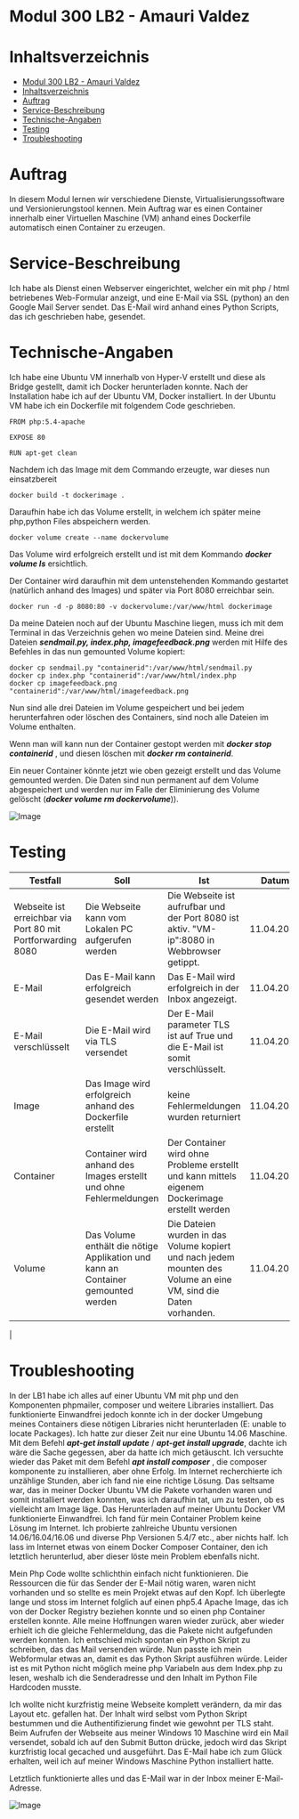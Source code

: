 # Modul 300 LB2 - Amauri Valdez

# Inhaltsverzeichnis

- [Modul 300 LB2 - Amauri Valdez](#modul-300-lb2---amauri-valdez)
- [Inhaltsverzeichnis](#inhaltsverzeichnis)
- [Auftrag](#auftrag)
- [Service-Beschreibung](#service-beschreibung)
- [Technische-Angaben](#technische-angaben)
- [Testing](#testing)
- [Troubleshooting](#troubleshooting)

# Auftrag

In diesem Modul lernen wir verschiedene Dienste, Virtualisierungssoftware und Versionierungstool kennen. Mein Auftrag war es einen Container innerhalb einer Virtuellen Maschine (VM) anhand eines Dockerfile automatisch einen Container zu erzeugen. 

# Service-Beschreibung

Ich habe als Dienst einen Webserver eingerichtet, welcher ein mit php / html betriebenes Web-Formular anzeigt, und eine E-Mail via SSL (python) an den Google Mail Server sendet. Das E-Mail wird anhand eines Python Scripts, das ich geschrieben habe, gesendet. 

# Technische-Angaben

Ich habe eine Ubuntu VM innerhalb von Hyper-V erstellt und diese als Bridge gestellt, damit ich Docker herunterladen konnte. Nach der Installation habe ich auf der Ubuntu VM, Docker installiert. In der Ubuntu VM habe ich ein Dockerfile mit folgendem Code geschrieben.  

```
FROM php:5.4-apache

EXPOSE 80

RUN apt-get clean 
```

Nachdem ich das Image mit dem Commando erzeugte, war dieses nun einsatzbereit

```
docker build -t dockerimage .
```

Daraufhin habe ich das Volume erstellt, in welchem ich später meine php,python Files abspeichern werden.

```
docker volume create --name dockervolume
```

Das Volume wird erfolgreich erstellt und ist mit dem Kommando ***docker volume ls*** ersichtlich.

Der Container wird daraufhin mit dem untenstehenden Kommando gestartet (natürlich anhand des Images) und später via Port 8080 erreichbar sein.
```
docker run -d -p 8080:80 -v dockervolume:/var/www/html dockerimage
```

Da meine Dateien noch auf der Ubuntu Maschine liegen, muss ich mit dem Terminal in das Verzeichnis gehen wo meine Dateien sind. Meine drei Dateien ***sendmail.py, index.php, imagefeedback.png*** werden mit Hilfe des Befehles in das nun gemounted Volume kopiert:

```
docker cp sendmail.py "containerid":/var/www/html/sendmail.py
docker cp index.php "containerid":/var/www/html/index.php
docker cp imagefeedback.png "containerid":/var/www/html/imagefeedback.png
```

Nun sind alle drei Dateien im Volume gespeichert und bei jedem herunterfahren oder löschen des Containers, sind noch alle Dateien im Volume enthalten.

Wenn man will kann nun der Container gestopt werden mit ***docker stop containerid*** , und diesen löschen mit ***docker rm containerid***.

Ein neuer Container könnte jetzt wie oben gezeigt erstellt und das Volume gemounted werden. Die Daten sind nun permanent auf dem Volume abgespeichert und werden nur im Falle der Eliminierung des Volume gelöscht (***docker volume rm dockervolume***)).



![Image](./Network.jpg)

# Testing


| Testfall        | Soll           | Ist  | Datum |
| ------------- |-------------| -----|----------|
| Webseite ist erreichbar via Port 80 mit Portforwarding 8080  | Die Webseite kann vom Lokalen PC aufgerufen werden| Die Webseite ist aufrufbar und der Port 8080 ist aktiv. "VM-ip":8080 in Webbrowser getippt. | 11.04.2019|
| E-Mail    | Das E-Mail kann erfolgreich gesendet werden     | Das E-Mail wird erfolgreich in der Inbox angezeigt.  | 11.04.2019 |
| E-Mail verschlüsselt | Die E-Mail wird via TLS versendet  |  Der E-Mail parameter TLS ist auf True und die E-Mail ist somit verschlüsselt. | 11.04.2019 |
| Image | Das Image wird erfolgreich anhand des Dockerfile erstellt | keine Fehlermeldungen wurden returniert| 11.04.2019
|Container | Container wird anhand des Images erstellt und ohne Fehlermeldungen | Der Container wird ohne Probleme erstellt und kann mittels eigenem Dockerimage erstellt werden |11.04.2019 |
| Volume | Das Volume enthält die nötige Applikation und kann an Container gemounted werden | Die Dateien wurden in das Volume kopiert und nach jedem mounten des Volume an eine VM, sind die Daten vorhanden. |11.04.2019
| 


# Troubleshooting

In der LB1 habe ich alles auf einer Ubuntu VM mit php und den Komponenten phpmailer, composer und weitere Libraries installiert. Das funktionierte Einwandfrei jedoch konnte ich in der docker Umgebung meines Containers diese nötigen Libraries nicht herunterladen (E: unable to locate Packages). Ich hatte zur dieser Zeit nur eine Ubuntu 14.06 Maschine. Mit dem Befehl ***apt-get install update*** / ***apt-get install upgrade***, dachte ich wäre die Sache gegessen, aber da hatte ich mich getäuscht. Ich versuchte wieder das Paket mit dem Befehl ***apt install composer*** , die composer komponente zu installieren, aber ohne Erfolg. Im Internet recherchierte ich unzählige Stunden, aber ich fand nie eine richtige Lösung. Das seltsame war, das in meiner Docker Ubuntu VM die Pakete vorhanden waren und somit installiert werden konnten, was ich daraufhin tat, um zu testen, ob es vielleicht am Image läge. Das Herunterladen auf meiner Ubuntu Docker VM funktionierte Einwandfrei. Ich fand für mein Container Problem keine Lösung im Internet. Ich probierte zahlreiche Ubuntu versionen 14.06/16.04/16.06 und diverse Php Versionen 5.4/7 etc., aber nichts half. Ich lass im Internet etwas von einem Docker Composer Container, den ich letztlich herunterlud, aber dieser löste mein Problem ebenfalls nicht. 

Mein Php Code wollte schlichthin einfach nicht funktionieren. Die Ressourcen die für das Sender der E-Mail nötig waren, waren nicht vorhanden und so stellte es mein Projekt etwas auf den Kopf. Ich überlegte lange und stoss im Internet folglich auf einen php5.4 Apache Image, das ich von der Docker Registry beziehen konnte und so einen php Container erstellen konnte. Alle meine Hoffnungen waren wieder zurück, aber wieder erhielt ich die gleiche Fehlermeldung, das die Pakete nicht aufgefunden werden konnten. Ich entschied mich spontan ein Python Skript zu schreiben, das das Mail versenden würde. Nun passte ich mein Webformular etwas an, damit es das Python Skript ausführen würde. Leider ist es mit Python nicht möglich meine php Variabeln aus dem Index.php zu lesen, weshalb ich die Senderadresse und den Inhalt im Python File Hardcoden musste. 

Ich wollte nicht kurzfristig meine Webseite komplett verändern, da mir das Layout etc. gefallen hat. Der Inhalt wird selbst vom Python Skript bestummen und die Authentifizierung findet wie gewohnt per TLS staht. Beim Aufrufen der Webseite aus meiner Windows 10 Maschine wird ein Mail versendet, sobald ich auf den Submit Button drücke, jedoch wird das Skript kurzfristig local gecached und ausgeführt. Das E-Mail habe ich zum Glück erhalten, weil ich auf meiner Windows Maschine Python installiert hatte.

Letztlich funktionierte alles und das E-Mail war in der Inbox meiner E-Mail-Adresse.


![Image](./mailscreen.jpg)







